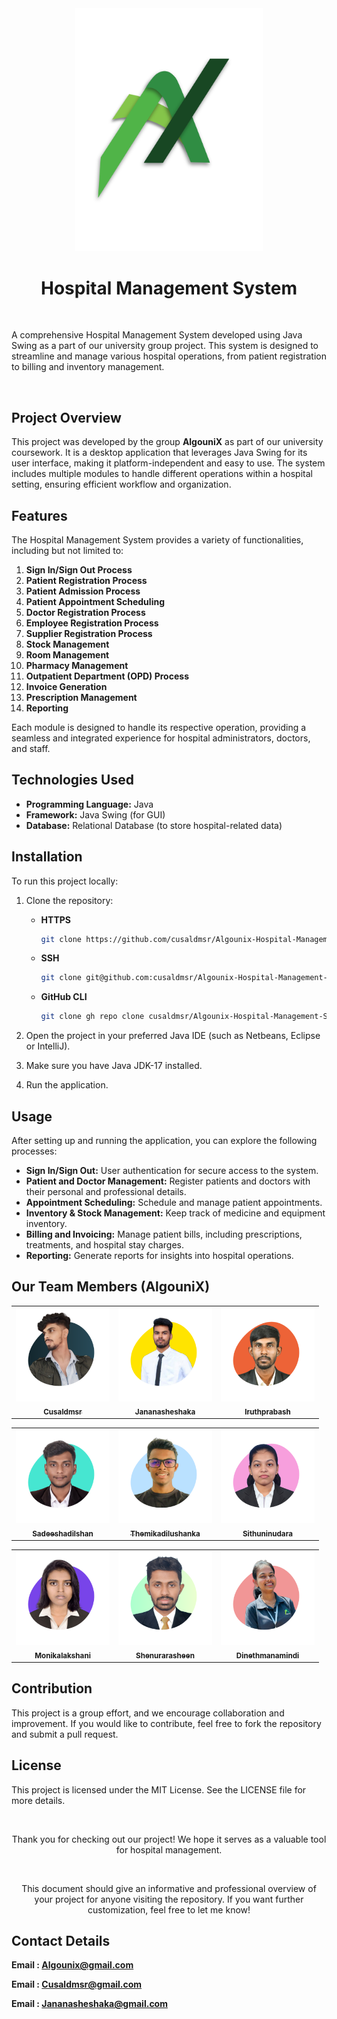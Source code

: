 <div align="center">
<img src="Algounix-logo.svg" width = "300">
</div>
<!--  <p align="center">
    <a href="https://github.com/anuraghazra/github-readme-stats/graphs/contributors">
      <img alt="GitHub Contributors" src="https://img.shields.io/github/contributors/cusaldmsr/Algounix-HMS" />
    </a>
    <a href="https://github.com/cusaldmsr/Algounix-HMS/issues">
      <img alt="Issues" src="https://img.shields.io/github/issues/cusaldmsr/Algounix-HMS?color=0088ff" />
    </a>
    <a href="https://github.com/cusaldmsr/Algounix-HMS/pulls">
      <img alt="GitHub pull requests" src="https://img.shields.io/github/issues-pr/cusaldmsr/Algounix-HMS?color=0088ff" />
    </a>
    <br />
  </p> -->
<h1 align="center">Hospital Management System
</h1>
<br>
<p align="center">
   
A comprehensive Hospital Management System developed using Java Swing as a part of our university group project. This system is designed to streamline and manage various hospital operations, from patient registration to billing and inventory management.

</p>
<br>

## Project Overview

<p align="center">
   
This project was developed by the group **AlgouniX** as part of our university coursework. It is a desktop application that leverages Java Swing for its user interface, making it platform-independent and easy to use. The system includes multiple modules to handle different operations within a hospital setting, ensuring efficient workflow and organization. 

</p>

## Features

The Hospital Management System provides a variety of functionalities, including but not limited to:

1. **Sign In/Sign Out Process**  
2. **Patient Registration Process**  
3. **Patient Admission Process**  
4. **Patient Appointment Scheduling**  
5. **Doctor Registration Process**  
6. **Employee Registration Process**  
7. **Supplier Registration Process**  
8. **Stock Management**  
9. **Room Management**  
10. **Pharmacy Management**  
11. **Outpatient Department (OPD) Process**  
12. **Invoice Generation**  
13. **Prescription Management**  
14. **Reporting**

Each module is designed to handle its respective operation, providing a seamless and integrated experience for hospital administrators, doctors, and staff.

## Technologies Used

- **Programming Language:** Java
- **Framework:** Java Swing (for GUI)
- **Database:** Relational Database (to store hospital-related data)

## Installation

To run this project locally:

1. Clone the repository:
   
   - **HTTPS**
     ```bash
     git clone https://github.com/cusaldmsr/Algounix-Hospital-Management-System.git
     
   - **SSH**
     ```bash
     git clone git@github.com:cusaldmsr/Algounix-Hospital-Management-System.git
     
   - **GitHub CLI**
     ```bash
     git clone gh repo clone cusaldmsr/Algounix-Hospital-Management-System.git

2. Open the project in your preferred Java IDE (such as Netbeans, Eclipse or IntelliJ).

3. Make sure you have Java JDK-17 installed.

4. Run the application.


## Usage

After setting up and running the application, you can explore the following processes:

- **Sign In/Sign Out:** User authentication for secure access to the system.
- **Patient and Doctor Management:** Register patients and doctors with their personal and professional details.
- **Appointment Scheduling:** Schedule and manage patient appointments.
- **Inventory & Stock Management:** Keep track of medicine and equipment inventory.
- **Billing and Invoicing:** Manage patient bills, including prescriptions, treatments, and hospital stay charges.
- **Reporting:** Generate reports for insights into hospital operations.

## Our Team Members (AlgouniX)

<!-- readme: contributors -start -->
<table align="center">
<tr>
    <td align="center">
        <a href="https://github.com/cusaldmsr" text-decoration="none">
            <img src="src/AlgouniXTM/Cusaldmsr.png" width="150;" alt="Cusaldmsr"/>
            <br />
            <sub><b>Cusaldmsr</b></sub>
        </a>
    </td>
    <td align="center">
        <a href="https://github.com/JananaSheshaka">
            <img src="src/AlgouniXTM/Jananasheshaka.png" width="150;" alt=""/>
            <br />
            <sub><b>Jananasheshaka</b></sub>
        </a>
    </td>
   <td align="center">
        <a href="https://github.com/Iruthprabash">
            <img src="src/AlgouniXTM/Iruthprabash.png" width="150;" alt=""/>
            <br />
            <sub><b>Iruthprabash</b></sub>
        </a>
    </td>
</tr>
</table>

<table align="center">
   <tr>
   <td align="center">
        <a href="https://github.com/Sadeeshadilshan">
            <img src="src/AlgouniXTM/Sadeeshadilshan.png" width="150;" alt=""/>
            <br />
            <sub><b>Sadeeshadilshan</b></sub>
        </a>
    </td>
    <td align="center">
        <a href="https://github.com/themikadilushanka">
            <img src="src/AlgouniXTM/Themikadilushanka.png" width="150;" alt=""/>
            <br />
            <sub><b>Themikadilushanka</b></sub>
        </a>
    </td>
    <td align="center">
        <a href="https://github.com/Sithuninudara">
            <img src="src/AlgouniXTM/Sithuninudara.png" width="150;" alt=""/>
            <br />
            <sub><b>Sithuninudara</b></sub>
        </a>
    </td>
      </tr>
</table>

<table align="center">
   <tr>
    <td align="center">
        <a href="https://github.com/monikalakshani">
            <img src="src/AlgouniXTM/Monikalakshani.png" width="150;" alt=""/>
            <br />
            <sub><b>Monikalakshani</b></sub>
        </a>
    </td>
    <td align="center">
        <a href="https://github.com/Shenurarasheen">
            <img src="src/AlgouniXTM/Shenurarasheen.png" width="150;" alt=""/>
            <br />
            <sub><b>Shenurarasheen</b></sub>
        </a>
    </td>
   <td align="center">
        <a href="https://github.com/HRDinethma">
            <img src="src/AlgouniXTM/Dinethmanamindi.png" width="150;" alt=""/>
            <br />
            <sub><b>Dinethmanamindi</b></sub>
        </a>
    </td>
   </tr>
</table>
<!-- readme: contributors -end -->


## Contribution

This project is a group effort, and we encourage collaboration and improvement. If you would like to contribute, feel free to fork the repository and submit a pull request.

## License

This project is licensed under the MIT License. See the LICENSE file for more details.


<br>

<div align="center">
   <p>Thank you for checking out our project! We hope it serves as a valuable tool for hospital management.</p>
   <br>
<p>This document should give an informative and professional overview of your project for anyone visiting the repository. If you want further customization, feel free to let me know!</p>

</div>

## Contact Details


**Email :  Algounix@gmail.com**

**Email :  Cusaldmsr@gmail.com**

**Email :  Jananasheshaka@gmail.com**
